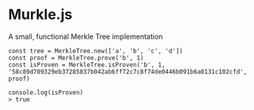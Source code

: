 # Murkle.js
A small, functional Merkle Tree implementation

```
const tree = MerkleTree.new(['a', 'b', 'c', 'd'])
const proof = MerkleTree.prove('b', 1)
const isProven = MerkleTree.isProven('b', 1, '58c89d709329eb37285837b042ab6ff72c7c8f74de0446b091b6a0131c102cfd', proof)

console.log(isProven)
> true
```